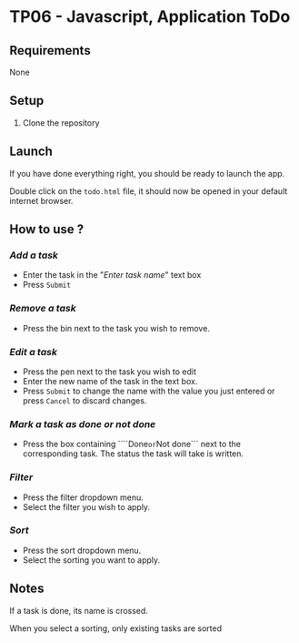 # TP06 - Javascript, Application ToDo

## **Requirements**
None

## **Setup**
1. Clone the repository


## **Launch**
If you have done everything right, you should be ready to launch the app.

Double click on the ```todo.html``` file, it should now be opened in your default internet browser.


## **How to use ?**

### _Add a task_
* Enter the task in the "*Enter task name*" text box
* Press ```Submit```

### _Remove a task_
* Press the bin next to the task you wish to remove.

### _Edit a task_
* Press the pen next to the task you wish to edit
* Enter the new name of the task in the text box.
* Press ```Submit``` to change the name with the value you just entered or press ```Cancel``` to discard changes.

### _Mark a task as done or not done_
* Press the box containing ````Done``` or ```Not done``` next to the corresponding task. The status the task will take is written.

### _Filter_
* Press the filter dropdown menu.
* Select the filter you wish to apply.

### _Sort_
* Press the sort dropdown menu.
* Select the sorting you want to apply.


## **Notes**
If a task is done, its name is crossed.

When you select a sorting, only existing tasks are sorted
